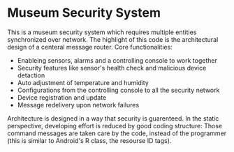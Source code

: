 # Museum Security System

This is a museum security system which requires multiple entities synchronized over network. The highlight of this code is the architectural design of a centeral message router. Core functionalities:

- Enableing sensors, alarms and a controlling console to work together
- Security features like sensor's health check and malicious device detaction
- Auto adjustment of temperature and humidity
- Configurations from the controlling console to all the security network
- Device registration and update
- Message redelivery upon network failures

Architecture is designed in a way that security is guarenteed. In the static perspective, developing effort is reduced by good coding structure: Those command messages are taken care by the code, instead of the programmer (this is similar to Android's R class, the resourse ID tags).
